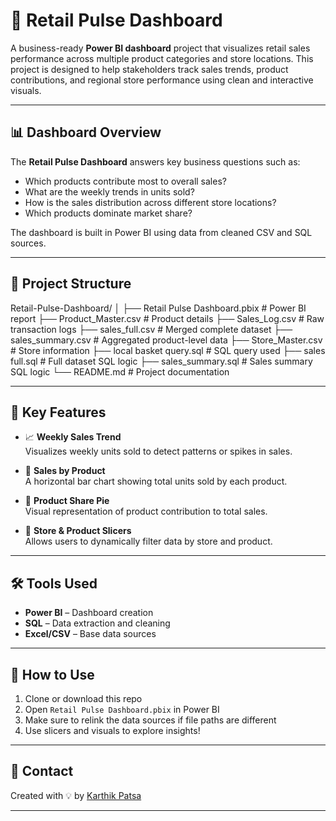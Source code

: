 # 🛒 Retail Pulse Dashboard

A business-ready **Power BI dashboard** project that visualizes retail sales performance across multiple product categories and store locations. This project is designed to help stakeholders track sales trends, product contributions, and regional store performance using clean and interactive visuals.

---

## 📊 Dashboard Overview

The **Retail Pulse Dashboard** answers key business questions such as:

- Which products contribute most to overall sales?
- What are the weekly trends in units sold?
- How is the sales distribution across different store locations?
- Which products dominate market share?

The dashboard is built in Power BI using data from cleaned CSV and SQL sources. 

---

## 📂 Project Structure

Retail-Pulse-Dashboard/
│
├── Retail Pulse Dashboard.pbix     # Power BI report
├── Product_Master.csv              # Product details
├── Sales_Log.csv                   # Raw transaction logs
├── sales_full.csv                  # Merged complete dataset
├── sales_summary.csv               # Aggregated product-level data
├── Store_Master.csv                # Store information
├── local basket query.sql          # SQL query used
├── sales full.sql                  # Full dataset SQL logic
├── sales_summary.sql               # Sales summary SQL logic
└── README.md                       # Project documentation

---

## 📌 Key Features

- 📈 **Weekly Sales Trend**  
  Visualizes weekly units sold to detect patterns or spikes in sales.

- 🍪 **Sales by Product**  
  A horizontal bar chart showing total units sold by each product.

- 🥧 **Product Share Pie**  
  Visual representation of product contribution to total sales.

- 🏪 **Store & Product Slicers**  
  Allows users to dynamically filter data by store and product.

---

## 🛠️ Tools Used

- **Power BI** – Dashboard creation
- **SQL** – Data extraction and cleaning
- **Excel/CSV** – Base data sources

---

## 🚀 How to Use

1. Clone or download this repo
2. Open `Retail Pulse Dashboard.pbix` in Power BI
3. Make sure to relink the data sources if file paths are different
4. Use slicers and visuals to explore insights!

---

## 📧 Contact

Created with 💡 by [Karthik Patsa](https://www.linkedin.com/in/contact-karthikpatsa)

---


